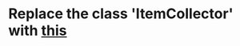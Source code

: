 # Replace the class 'ItemCollector' with [this](https://raw.githubusercontent.com/mopsfl/dnSpy-codes/main/RUSSIAPHOBIA/ItemCollector.cs)
